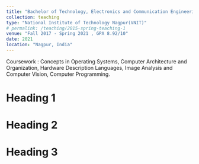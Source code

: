 ```yaml
---
title: "Bachelor of Technology, Electronics and Communication Engineering"
collection: teaching
type: "National Institute of Technology Nagpur(VNIT)"
# permalink: /teaching/2015-spring-teaching-1
venue: "Fall 2017 - Spring 2021 , GPA 8.92/10"
date: 2021
location: "Nagpur, India"
---
```


Coursework : Concepts in Operating Systems, Computer Architecture and Organization, Hardware Description Languages, Image Analysis and Computer Vision, Computer Programming.

Heading 1
======

Heading 2
======

Heading 3
======
